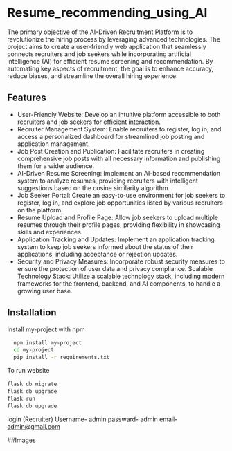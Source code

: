 # Resume_recommending_using_AI

The primary objective of the AI-Driven Recruitment Platform is to revolutionize the hiring process by leveraging advanced technologies. The project aims to create a user-friendly web application that seamlessly connects recruiters and job seekers while incorporating artificial intelligence (AI) for efficient resume screening and recommendation. By automating key aspects of recruitment, the goal is to enhance accuracy, reduce biases, and streamline the overall hiring experience.


## Features

-	User-Friendly Website:
Develop an intuitive platform accessible to both recruiters and job seekers for efficient interaction.
-   Recruiter Management System:
Enable recruiters to register, log in, and access a personalized dashboard for streamlined job posting and application management.
-	Job Post Creation and Publication:
Facilitate recruiters in creating comprehensive job posts with all necessary information and publishing them for a wider audience.
-	AI-Driven Resume Screening:
Implement an AI-based recommendation system to analyze resumes, providing recruiters with intelligent suggestions based on the cosine similarity algorithm.
-	Job Seeker Portal:
Create an easy-to-use environment for job seekers to register, log in, and explore job opportunities listed by various recruiters on the platform.
-	Resume Upload and Profile Page:
Allow job seekers to upload multiple resumes through their profile pages, providing flexibility in showcasing skills and experiences.
-	Application Tracking and Updates:
Implement an application tracking system to keep job seekers informed about the status of their applications, including acceptance or rejection updates.
-	Security and Privacy Measures:
Incorporate robust security measures to ensure the protection of user data and privacy compliance.
	Scalable Technology Stack:
Utilize a scalable technology stack, including modern frameworks for the frontend, backend, and AI components, to handle a growing user base.



## Installation

Install my-project with npm

```bash
  npm install my-project
  cd my-project
  pip install -r requirements.txt
```
 To run website
```bash
flask db migrate
flask db upgrade
flask run
flask db upgrade
```
login (Recruiter)
Username- admin
passward- admin
email- admin@gmail.com

##Images

<!-- ![Welcome Page](image.png)
![About](127.0.0.1_8000_about.png)
![Register](image-1.png)
![Login](image-2.png)
![Home Page](image-3.png)
![Menu](image-4.png)
![Add Resume](image-5.png)
![View Resume](image-6.png)
![Add Jobs](image-7.png)
![View Jobs](image-8.png)
![Settings](image-9.png)
![Analyse](127.0.0.1_8000_analyse_resumes_23.png)
![View Describtion of job](image-10.png)
![Edit Job](image-11.png)




